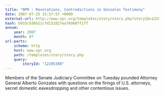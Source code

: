 ```yaml
---
title: "NPR : Revelations, Contradictions in Gonzales Testimony"
date: 2007-07-25 15:57:57 +0000
external-url: http://www.npr.org/templates/story/story.php?storyId=12205388
hash: b933c936b11cfd152827ea769b07f1ff
annum:
    year: 2007
    month: 07
url-parts:
    scheme: http
    host: www.npr.org
    path: /templates/story/story.php
    query:
        storyId: "12205388"
---
```


Members of the Senate Judiciary Committee on Tuesday pounded Attorney General Alberto Gonzales with questions on the firings of U.S. attorneys, secret domestic eavesdropping and other contentious issues.
